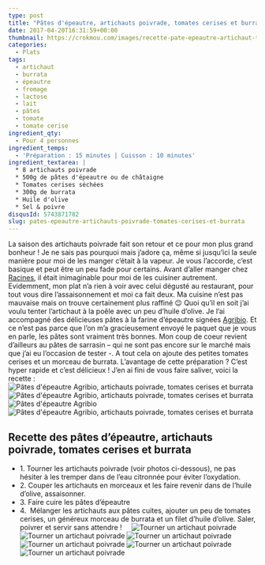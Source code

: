 ```yaml
---
type: post
title: "Pâtes d'épeautre, artichauts poivrade, tomates cerises et burrata"
date: 2017-04-20T16:31:59+00:00
thumbnail: https://crokmou.com/images/recette-pate-epeautre-artichaut-tomate-burrata-crokmou-blog-cuisine-voyage-1-3.jpg
categories:
  - Plats
tags:
  - artichaut
  - burrata
  - épeautre
  - fromage
  - lactose
  - lait
  - pâtes
  - tomate
  - tomate cerise
ingredient_qty:
  - Pour 4 personnes
ingredient_temps:
  - 'Préparation : 15 minutes | Cuisson : 10 minutes'
ingredient_textarea: |
  * 8 artichauts poivrade
  * 500g de pâtes d'épeautre ou de châtaigne
  * Tomates cerises séchées
  * 300g de burrata
  * Huile d'olive
  * Sel & poivre
disqusId: 5743871782
slug: pates-epeautre-artichauts-poivrade-tomates-cerises-et-burrata
---
```


La saison des artichauts poivrade fait son retour et ce pour mon plus grand bonheur ! Je ne sais pas pourquoi mais j’adore ça, même si jusqu’ici la seule manière pour moi de les manger c’était à la vapeur. Je vous l’accorde, c’est basique et peut être un peu fade pour certains. Avant d’aller manger chez [Racines](http://www.crokmou.com/2017/04/racines-un-restaurant-italien-pas-comme-les-autres-bruxelles), il était inimaginable pour moi de les cuisiner autrement. Evidemment, mon plat n’a rien à voir avec celui dégusté au restaurant, pour tout vous dire l’assaisonnement et moi ca fait deux. Ma cuisine n’est pas mauvaise mais on trouve certainement plus raffiné 😉 Quoi qu’il en soit j’ai voulu tenter l’artichaut à la poêle avec un peu d’huile d’olive. Je l’ai accompagné des délicieuses pâtes à la farine d’épeautre signées [Agribio](http://agribio.be/). Et ce n’est pas parce que l’on m’a gracieusement envoyé le paquet que je vous en parle, les pâtes sont vraiment très bonnes. Mon coup de coeur revient d’ailleurs au pâtes de sarrasin – qui ne sont pas encore sur le marché mais que j’ai eu l’occasion de tester -. A tout cela on ajoute des petites tomates cerises et un morceau de burrata. L’avantage de cette préparation ? C’est hyper rapide et c’est délicieux ! J’en ai fini de vous faire saliver, voici la recette :   ![Pâtes d'épeautre Agribio, artichauts poivrade, tomates cerises et burrata](http://www.crokmou.com/wp-content/uploads/2017/03/recette-pate-epeautre-artichaut-tomate-burrata-crokmou-blog-cuisine-voyage-1-2.jpg "Pâtes d'épeautre Agribio, artichauts poivrade, tomates cerises et burrata") ![Pâtes d'épeautre Agribio, artichauts poivrade, tomates cerises et burrata](http://www.crokmou.com/wp-content/uploads/2017/03/recette-pate-epeautre-artichaut-tomate-burrata-crokmou-blog-cuisine-voyage-1-1.jpg "Pâtes d'épeautre Agribio, artichauts poivrade, tomates cerises et burrata")![Pâtes d'épeautre Agribio](http://www.crokmou.com/wp-content/uploads/2017/03/recette-pate-epeautre-artichaut-tomate-burrata-crokmou-blog-cuisine-voyage-1.jpg)![Pâtes d'épeautre Agribio, artichauts poivrade, tomates cerises et burrata](http://www.crokmou.com/wp-content/uploads/2017/03/tourner-artichaut-poivrade-violet-crokmou-blog-cuisine-voyage-1.jpg "Pâtes d'épeautre Agribio, artichauts poivrade, tomates cerises et burrata")

## **Recette des pâtes d’épeautre, artichauts poivrade, tomates cerises et burrata**

* 1\. Tourner les artichauts poivrade (voir photos ci-dessous), ne pas hésiter à les tremper dans de l’eau citronnée pour éviter l’oxydation.
* 2\. Couper les artichauts en morceaux et les faire revenir dans de l’huile d’olive, assaisonner.
* 3\. Faire cuire les pâtes d’épeautre
* 4\.  Mélanger les artichauts aux pâtes cuites, ajouter un peu de tomates cerises, un généreux morceau de burrata et un filet d’huile d’olive. Saler, poivrer et servir sans attendre !     ![Tourner un artichaut poivrade ](http://www.crokmou.com/wp-content/uploads/2017/03/tourner-artichaut-poivrade-violet-crokmou-blog-cuisine-voyage-1-2.jpg "Tourner un artichaut poivrade ") ![Tourner un artichaut poivrade ](http://www.crokmou.com/wp-content/uploads/2017/03/tourner-artichaut-poivrade-violet-crokmou-blog-cuisine-voyage-1-4.jpg "Tourner un artichaut poivrade ") ![Tourner un artichaut poivrade ](http://www.crokmou.com/wp-content/uploads/2017/03/tourner-artichaut-poivrade-violet-crokmou-blog-cuisine-voyage-1-5.jpg "Tourner un artichaut poivrade ") ![Tourner un artichaut poivrade ](http://www.crokmou.com/wp-content/uploads/2017/03/tourner-artichaut-poivrade-violet-crokmou-blog-cuisine-voyage-1-6.jpg "Tourner un artichaut poivrade ") ![Tourner un artichaut poivrade ](http://www.crokmou.com/wp-content/uploads/2017/03/tourner-artichaut-poivrade-violet-crokmou-blog-cuisine-voyage-1-8.jpg "Tourner un artichaut poivrade ")![Tourner un artichaut poivrade ](http://www.crokmou.com/wp-content/uploads/2017/03/tourner-artichaut-poivrade-violet-crokmou-blog-cuisine-voyage-1-10.jpg "Tourner un artichaut poivrade ")